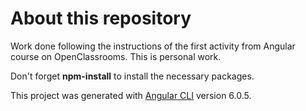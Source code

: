 # About this repository

Work done following the instructions of the first activity from Angular course on OpenClassrooms. This is personal work.

Don't forget **npm-install** to install the necessary packages.

This project was generated with [Angular CLI](https://github.com/angular/angular-cli) version 6.0.5.







